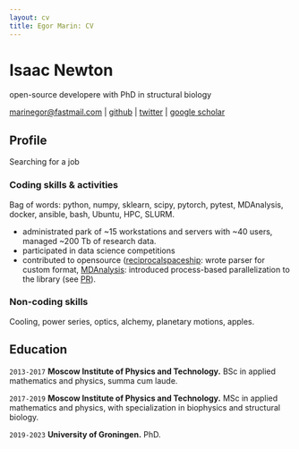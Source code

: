 ```yaml
---
layout: cv
title: Egor Marin: CV
---
```

# Isaac Newton
open-source developere with PhD in structural biology

<div id="webaddress">
<a href="marinegor@fastmail.com">marinegor@fastmail.com</a>
| <a href="github.com/marinegor">github</a>
| <a href="twitter.com/egor__marin">twitter</a>
| <a href="[github.com/marinegor](https://scholar.google.com/citations?user=FJbv9XcAAAAJ)">google scholar</a>
</div>


## Profile

Searching for a job

### Coding skills & activities

Bag of words: python, numpy, sklearn, scipy, pytorch, pytest, MDAnalysis, docker, ansible, bash, Ubuntu, HPC, SLURM.

- administrated park of ~15 workstations and servers with ~40 users, managed ~200 Tb of research data.
- participated in data science competitions
- contributed to opensource ([reciprocalspaceship]([url](https://github.com/rs-station/reciprocalspaceship)): wrote parser for custom format, [MDAnalysis]([url](https://github.com/MDAnalysis/mdanalysis/)): introduced process-based parallelization to the library (see [PR]([url](https://github.com/marinegor/mdanalysis/tree/feature/dask-0))).

### Non-coding skills

Cooling, power series, optics, alchemy, planetary motions, apples.


## Education

`2013-2017`
__Moscow Institute of Physics and Technology.__
BSc in applied mathematics and physics, summa cum laude.

`2017-2019`
__Moscow Institute of Physics and Technology.__
MSc in applied mathematics and physics, with specialization in biophysics and structural biology.

`2019-2023`
__University of Groningen.__
PhD.

<!-- ### Footer

Last updated: January 2024 -->


